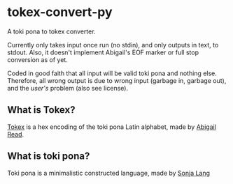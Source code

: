 # tokex-convert-py
A toki pona to tokex converter.

Currently only takes input once run (no stdin), and only outputs in text, to stdout. Also, it doesn't implement Abigail's EOF marker or full stop conversion as of yet.

Coded in good faith that all input will be valid toki pona and nothing else. Therefore, all wrong output is due to wrong input (garbage in, garbage out), and the _user's_ problem (also see license).

## What is Tokex?
[Tokex](https://github.com/AbbyRead/Tokex/) is a hex encoding of the toki pona Latin alphabet, made by [Abigail Read](https://github.com/AbbyRead).

## What is toki pona?
Toki pona is a minimalistic constructed language, made by [Sonja Lang](https://lang.sg/)
